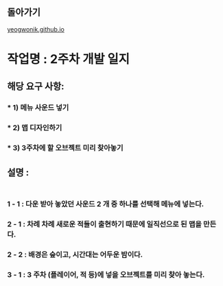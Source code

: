 ## 돌아가기

[yeogwonik.github.io](./index.md)<br>

# 작업명 : 2주차 개발 일지<br>

## 해당 요구 사항: <br>

### * 1) 메뉴 사운드 넣기 <br>
### * 2) 맵 디자인하기 <br>
### * 3) 3주차에 할 오브젝트 미리 찾아놓기 <br>

## 설명 : <br><br>

### 1 - 1 : 다운 받아 놓았던 사운드 2 개 중 하나를 선택해 메뉴에 넣는다. <br>
### 2 - 1 : 차례 차례 새로운 적들이 출현하기 때문에 일직선으로 된 맵을 만든다. <br>
### 2 - 2 : 배경은 숲이고, 시간대는 어두운 밤이다. <br>
### 3 - 1 : 3 주차 (플레이어, 적 등)에 넣을 오브젝트를 미리 찾아 놓는다. <br>
